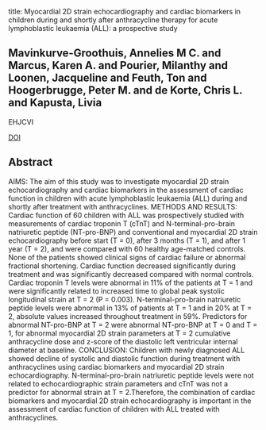 title: Myocardial 2D strain echocardiography and cardiac biomarkers in children during and shortly after anthracycline therapy for acute lymphoblastic leukaemia (ALL): a prospective study

## Mavinkurve-Groothuis, Annelies M C. and Marcus, Karen A. and Pourier, Milanthy and Loonen, Jacqueline and Feuth, Ton and Hoogerbrugge, Peter M. and de Korte, Chris L. and Kapusta, Livia
EHJCVI

<a href="https://doi.org/10.1093/ehjci/jes217">DOI</a>

## Abstract
AIMS: The aim of this study was to investigate myocardial 2D strain echocardiography and cardiac biomarkers in the assessment of cardiac function in children with acute lymphoblastic leukaemia (ALL) during and shortly after treatment with anthracyclines. METHODS AND RESULTS: Cardiac function of 60 children with ALL was prospectively studied with measurements of cardiac troponin T (cTnT) and N-terminal-pro-brain natriuretic peptide (NT-pro-BNP) and conventional and myocardial 2D strain echocardiography before start (T = 0), after 3 months (T = 1), and after 1 year (T = 2), and were compared with 60 healthy age-matched controls. None of the patients showed clinical signs of cardiac failure or abnormal fractional shortening. Cardiac function decreased significantly during treatment and was significantly decreased compared with normal controls. Cardiac troponin T levels were abnormal in 11% of the patients at T = 1 and were significantly related to increased time to global peak systolic longitudinal strain at T = 2 (P = 0.003). N-terminal-pro-brain natriuretic peptide levels were abnormal in 13% of patients at T = 1 and in 20% at T = 2, absolute values increased throughout treatment in 59%. Predictors for abnormal NT-pro-BNP at T = 2 were abnormal NT-pro-BNP at T = 0 and T = 1, for abnormal myocardial 2D strain parameters at T = 2 cumulative anthracycline dose and z-score of the diastolic left ventricular internal diameter at baseline. CONCLUSION: Children with newly diagnosed ALL showed decline of systolic and diastolic function during treatment with anthracyclines using cardiac biomarkers and myocardial 2D strain echocardiography. N-terminal-pro-brain natriuretic peptide levels were not related to echocardiographic strain parameters and cTnT was not a predictor for abnormal strain at T = 2.Therefore, the combination of cardiac biomarkers and myocardial 2D strain echocardiography is important in the assessment of cardiac function of children with ALL treated with anthracyclines.

